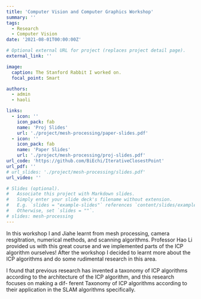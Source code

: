 ```yaml
---
title: 'Computer Vision and Computer Graphics Workshop'
summary: ''
tags:
  - Research
  - Computer Vision
date: '2021-08-01T00:00:00Z'

# Optional external URL for project (replaces project detail page).
external_link: ''

image:
  caption: The Stanford Rabbit I worked on.
  focal_point: Smart

authors:
  - admin
  - haoli

links:
  - icon: ''
    icon_pack: fab
    name: 'Proj Slides'
    url: './project/mesh-processing/paper-slides.pdf'
  - icon: ''
    icon_pack: fab
    name: 'Paper Slides'
    url: './project/mesh-processing/proj-slides.pdf'
url_code: 'https://github.com/BiEchi/IterativeClosestPoint'
url_pdf: ''
# url_slides: './project/mesh-processing/slides.pdf'
url_video: ''

# Slides (optional).
#   Associate this project with Markdown slides.
#   Simply enter your slide deck's filename without extension.
#   E.g. `slides = "example-slides"` references `content/slides/example-slides.md`.
#   Otherwise, set `slides = ""`.
# slides: mesh-processing
---
```


In this workshop I and Jiahe learnt from mesh processing, camera resgitration, numerical methods, and scanning algorithms. Professor Hao Li provided us with this great course and we implemented parts of the ICP algorithm ourselves! After the workshop I decided to learnt more about the ICP algorithms and do some rudimental research in this area.

I found that previous research has invented a taxonomy of ICP algorithms according to the architecture of the ICP algorithm, and this research focuses on making a dif- ferent Taxonomy of ICP algorithms according to their application in the SLAM algorithms specifically.
